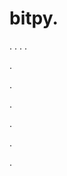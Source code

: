 # bitpy.
.
.
.
.












.






















































.
























.



























.

















































































.




























































.
